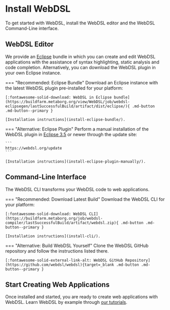 # Install WebDSL
To get started with WebDSL, install the WebDSL editor and the WebDSL Command-Line interface.

## WebDSL Editor
We provide an [Eclipse][1] bundle in which you can create and edit WebDSL applications with the assistance of syntax highlighting, static analysis and code completion. Alternatively, you can download the WebDSL plugin in your own Eclipse instance.

=== "Recommended: Eclipse Bundle"
    Download an Eclipse instance with the latest WebDSL plugin pre-installed for your platform:

    [:fontawesome-solid-download: WebDSL in Eclipse bundle](https://buildfarm.metaborg.org/view/WebDSL/job/webdsl-eclipsegen/lastSuccessfulBuild/artifact/dist/eclipse/){ .md-button .md-button--primary }

    [Installation instructions](install-eclipse-bundle/).

=== "Alternative: Eclipse Plugin"
    Perform a manual installation of the WebDSL plugin in [Eclipse 3.5][1] or newer through the update site:

    ```
    https://webdsl.org/update
    ```

    [Installation instructions](install-eclipse-plugin-manually/).

## Command-Line Interface
The WebDSL CLI transforms your WebDSL code to web applications.

=== "Recommended: Download Latest Build"
    Download the WebDSL CLI for your platform:

    [:fontawesome-solid-download: WebDSL CLI](https://buildfarm.metaborg.org/job/webdsl-compiler/lastSuccessfulBuild/artifact/webdsl.zip){ .md-button .md-button--primary }

    [Installation instructions](install-cli/).

=== "Alternative: Build WebDSL Yourself"
    Clone the WebDSL GitHub repository and follow the instructions listed there.

    [:fontawesome-solid-external-link-alt: WebDSL GitHub Repository](https://github.com/webdsl/webdsl){target=_blank .md-button .md-button--primary }

## Start Creating Web Applications
Once installed and started, you are ready to create web applications with WebDSL. Learn WebDSL by example through [our tutorials](../../tutorials/).

[1]: https://www.eclipse.org/